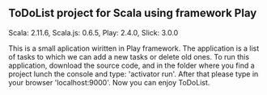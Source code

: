 ## ToDoList project for Scala using framework Play
Scala: 2.11.6, Scala.js: 0.6.5, Play: 2.4.0, Slick: 3.0.0

This is a small aplication wiritten in Play framework. The application is a list of tasks to which we can add a new tasks or delete old ones. To run this application, download the source code, and in the folder where you find a project lunch the console and type: 'activator run'. After that please type in your browser 'localhost:9000'. Now you can enjoy ToDoList. 




